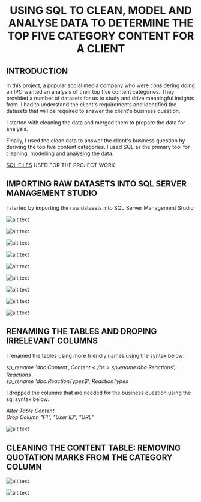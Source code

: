 # <p align="center"> USING SQL TO CLEAN, MODEL AND ANALYSE DATA TO DETERMINE THE TOP FIVE CATEGORY CONTENT FOR A CLIENT

## INTRODUCTION

In this project, a popular social media company who were considering doing an IPO wanted an analysis of their top five content categories.  They provided a number of datasets for us to study and drive meaningful insights from. I had to understand the client's requirements and identified the datasets that will be required to answer the client's business question.

I started with cleaning the data and merged them to prepare the data for analysis.

Finally, I used the clean data to answer the client's business question by deriving the top five content categories. I used SQL as the primary tool for cleaning, modelling and analysing the data.

[SQL FILES](https://github.com/bukkywins/Data-Analysis_Projects/blob/main/assets/SQLQuerySB.sql) USED FOR THE PROJECT WORK

## IMPORTING RAW DATASETS INTO SQL SERVER MANAGEMENT STUDIO

I started by importing the raw datasets into SQL  Server Management Studio

![alt text](https://github.com/bukkywins/Data-Analysis_Projects/blob/main/images/Project-2_SQL_1.png "SQL Image")

![alt text](https://github.com/bukkywins/Data-Analysis_Projects/blob/main/images/Project-2_SQL_2.png "SQL Image")

![alt text](https://github.com/bukkywins/Data-Analysis_Projects/blob/main/images/Project-2_SQL_3.png "SQL Image")

![alt text](https://github.com/bukkywins/Data-Analysis_Projects/blob/main/images/Project-2_SQL_4.png "SQL Image")

![alt text](https://github.com/bukkywins/Data-Analysis_Projects/blob/main/images/Project-2_SQL_5.png "SQL Image")

![alt text](https://github.com/bukkywins/Data-Analysis_Projects/blob/main/images/Project-2_SQL_6.png "SQL Image")

![alt text](https://github.com/bukkywins/Data-Analysis_Projects/blob/main/images/Project-2_SQL_7.png "SQL Image")

![alt text](https://github.com/bukkywins/Data-Analysis_Projects/blob/main/images/Project-2_SQL_8.png "SQL Image")

![alt text](https://github.com/bukkywins/Data-Analysis_Projects/blob/main/images/Project-2_SQL_9.png "SQL Image")

## RENAMING THE TABLES AND DROPING IRRELEVANT COLUMNS

I renamed the tables using more friendly names using the syntax below:

<i>sp_rename 'dbo.Content$', Content</br>
sp_rename 'dbo.Reactions$', Reactions</br>
sp_rename 'dbo.ReactionTypes$', ReactionTypes</i>

I dropped the columns that are needed for the business question using the sql syntax below:

<i>Alter Table Content</br>
Drop Column "F1", "User ID", "URL"</i>

![alt text](https://github.com/bukkywins/Data-Analysis_Projects/blob/main/images/Project-2_SQL_10.png "SQL Image")

## CLEANING THE CONTENT TABLE: REMOVING QUOTATION MARKS FROM THE CATEGORY COLUMN 

![alt text](https://github.com/bukkywins/Data-Analysis_Projects/blob/main/images/Project-2_SQL_14.png "SQL Image")

![alt text](https://github.com/bukkywins/Data-Analysis_Projects/blob/main/images/Project-2_SQL_15.png "SQL Image")















